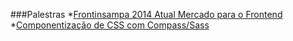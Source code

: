 ###Palestras
*[Frontinsampa 2014 Atual Mercado para o Frontend](https://www.youtube.com/watch?v=4uRssY-ml_o)
*[Componentização de CSS com Compass/Sass](https://www.youtube.com/watch?v=00NrHc7Vz4g)

